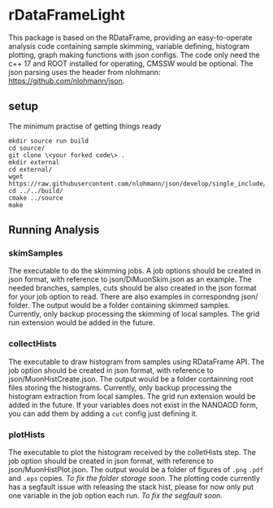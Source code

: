 # rDataFrameLight

This package is based on the RDataFrame, providing an easy-to-operate analysis code containing sample skimming, variable defining, histogram plotting, graph making functions with json configs.
The code only need the c++ 17 and ROOT installed for operating, CMSSW would be optional. The json parsing uses the header from nlohmann: https://github.com/nlohmann/json.

## setup

The minimum practise of getting things ready

```
mkdir source run build
cd source/
git clone \<your forked code\> .
mkdir external
cd external/
wget https://raw.githubusercontent.com/nlohmann/json/develop/single_include/nlohmann/json.hpp
cd ../../build/
cmake ../source
make
```

## Running Analysis

### skimSamples

The executable to do the skimming jobs. A job options should be created in json format, with reference to json/DiMuonSkim.json as an example. The needed branches, samples, cuts should be also created in the json format for your job option to read. There are also examples in correspondng json/ folder. 
The output would be a folder containing skimmed samples.
Currently, only backup processing the skimming of local samples. The grid run extension would be added in the future.

### collectHists

The executable to draw histogram from samples using RDataFrame API. The job option should be created in json format, with reference to json/MuonHistCreate.json.
The output would be a folder containning root files storing the histograms.
Currently, only backup processing the histogram extraction from local samples. The grid run extension would be added in the future. If your variables does not exist in the NANOAOD form, you can add them by adding a `cut` config just defining it.

### plotHists

The executable to plot the histogram received by the colletHists step. The job option should be created in json format, with reference to json/MuonHistPlot.json.
The output would be a folder of figures of `.png` `.pdf` and `.eps` copies. 
*To fix the folder storage soon.*
The plotting code currently has a segfault issue with releasing the stack hist, please for now only put one variable in the job option each run.
*To fix the segfault soon.*